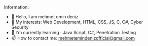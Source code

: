 Information:
- 👋 Hello, I am mehmet emin deniz
- 👀 My interests: Web Development, HTML, CSS, JS, C, C#, Cyber Security
- 🌱 I'm currently learning : Java Script, C#, Penetration Testing
- 📫 How to contact me: mehmetemindenizofficial@gmail.com
